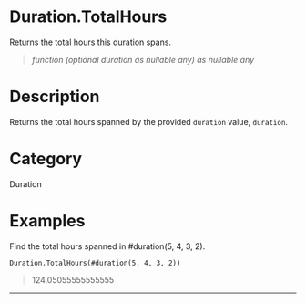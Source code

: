 ﻿# Duration.TotalHours
Returns the total hours this duration spans.
> _function (optional duration as nullable any) as nullable any_
# Description 
Returns the total hours spanned by the provided <code>duration</code> value, <code>duration</code>.
# Category 
Duration
# Examples 
Find the total hours spanned in #duration(5, 4, 3, 2).
```
Duration.TotalHours(#duration(5, 4, 3, 2))
```
> 124.05055555555555
***
